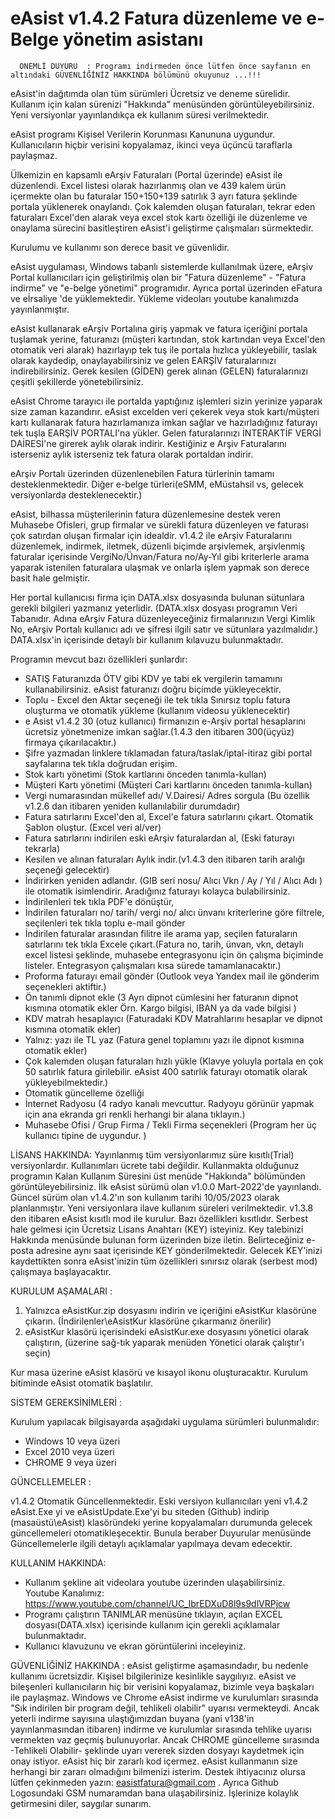 #     eAsist v1.4.2  Fatura düzenleme ve e-Belge yönetim asistanı

      ÖNEMLİ DUYURU  : Programı indirmeden önce lütfen önce sayfanın en altındaki GÜVENLİĞİNİZ HAKKINDA bölümünü okuyunuz ...!!!
      
eAsist'in dağıtımda olan tüm sürümleri Ücretsiz ve deneme sürelidir. Kullanım için kalan sürenizi "Hakkında" menüsünden görüntüleyebilirsiniz. Yeni versiyonlar yayınlandıkça ek kullanım süresi verilmektedir.
         
eAsist programı Kişisel Verilerin Korunması Kanununa uygundur. Kullanıcıların hiçbir verisini kopyalamaz, ikinci veya üçüncü taraflarla paylaşmaz.
      
Ülkemizin en kapsamlı eArşiv Faturaları (Portal üzerinde) eAsist ile düzenlendi. Excel listesi olarak hazırlanmış olan ve 439 kalem ürün içermekte olan bu faturalar 150+150+139 satırlık 3 ayrı fatura şeklinde portala yüklenerek onaylandı. Çok kalemden oluşan faturaları, tekrar eden faturaları Excel'den alarak veya excel stok kartı özelliği ile düzenleme ve onaylama sürecini basitleştiren eAsist'i geliştirme çalışmaları sürmektedir.

Kurulumu ve kullanımı son derece basit ve güvenlidir.

eAsist uygulaması, Windows tabanlı sistemlerde kullanılmak üzere, eArşiv Portal kullanıcıları için geliştirilmiş olan bir "Fatura düzenleme" - "Fatura indirme" ve      "e-belge yönetimi" programıdır. Ayrıca portal üzerinden eFatura ve eİrsaliye 'de yüklemektedir. Yükleme videoları youtube kanalımızda yayınlanmıştır.

eAsist kullanarak eArşiv Portalına giriş yapmak ve fatura içeriğini portala tuşlamak yerine, faturanızı (müşteri kartından, stok kartından veya Excel'den otomatik veri alarak) hazırlayıp tek tuş ile portala hızlıca yükleyebilir, taslak olarak kaydedip, onaylayabilirsiniz ve gelen EARŞİV faturalarınızı indirebilirsiniz. Gerek kesilen (GİDEN) gerek alınan (GELEN) faturalarınızı çeşitli şekillerde yönetebilirsiniz.

eAsist Chrome tarayıcı ile portalda yaptığınız işlemleri sizin yerinize yaparak size zaman kazandırır. eAsist excelden veri çekerek veya stok kartı/müşteri kartı kullanarak fatura hazırlamanıza imkan sağlar ve hazırladığınız faturayı tek tuşla EARŞİV PORTALI'na yükler. Gelen faturalarınızı İNTERAKTİF VERGİ DAİRESİ'ne girerek aylık olarak indirir. Kestiğiniz e Arşiv Faturalarını isterseniz aylık isterseniz tek fatura olarak portaldan indirir.

eArşiv Portalı üzerinden düzenlenebilen Fatura türlerinin tamamı desteklenmektedir. Diğer e-belge türleri(eSMM, eMüstahsil vs, gelecek versiyonlarda desteklenecektir.)

eAsist, bilhassa müşterilerinin fatura düzenlemesine destek veren Muhasebe Ofisleri, grup firmalar ve sürekli fatura düzenleyen ve faturası çok satırdan oluşan firmalar için idealdir. v1.4.2 ile eArşiv Faturalarını düzenlemek, indirmek, iletmek, düzenli biçimde arşivlemek, arşivlenmiş faturalar içerisinde VergiNo/Ünvan/Fatura no/Ay-Yıl gibi kriterlerle arama yaparak istenilen faturalara ulaşmak ve onlarla işlem yapmak son derece basit hale gelmiştir. 

Her portal kullanıcısı firma için DATA.xlsx dosyasında bulunan sütunlara gerekli bilgileri yazmanız yeterlidir.
(DATA.xlsx dosyası programın Veri Tabanıdır. Adına eArşiv Fatura düzenleyeceğiniz firmalarınızın Vergi Kimlik No, eArşiv Portalı kullanıcı adı ve şifresi ilgili satır ve sütunlara yazılmalıdır.)
DATA.xlsx'in içerisinde detaylı bir kullanım kılavuzu bulunmaktadır.

Programın mevcut bazı özellikleri şunlardır:
- SATIŞ Faturanızda ÖTV gibi KDV ye tabi ek vergilerin tamamını kullanabilirsiniz. eAsist faturanızı doğru biçimde yükleyecektir.
- Toplu - Excel den Aktar seçeneği ile tek tıkla Sınırsız toplu fatura oluşturma ve otomatik yükleme (kullanım videosu yüklenecektir)
- e Asist v1.4.2 30 (otuz kullanıcı) firmanızın e-Arşiv portal hesaplarını ücretsiz yönetmenize imkan sağlar.(1.4.3 den itibaren 300(üçyüz) firmaya çıkarılacaktır.)
- Şifre yazmadan linklere tıklamadan fatura/taslak/iptal-itiraz gibi portal sayfalarına tek tıkla doğrudan erişim.
- Stok kartı yönetimi (Stok kartlarını önceden tanımla-kullan)
- Müşteri Kartı yönetimi (Müşteri Cari kartlarını önceden tanımla-kullan)
- Vergi numarasından mükellef adı/ V.Dairesi/ Adres sorgula (Bu özellik v1.2.6 dan itibaren yeniden kullanılabilir durumdadır)
- Fatura satırlarını Excel'den al, Excel'e fatura satırlarını çıkart. Otomatik Şablon oluştur. (Excel veri al/ver)
- Fatura satırlarını indirilen eski eArşiv faturalardan al, (Eski faturayı tekrarla)
- Kesilen ve alınan faturaları Aylık indir.(v1.4.3 den itibaren tarih aralığı seçeneği gelecektir)
- İndirirken yeniden adlandır. (GIB seri nosu/ Alıcı Vkn / Ay / Yıl / Alıcı Adı ) ile otomatik isimlendirir. Aradığınız faturayı kolayca bulabilirsiniz.
- İndirilenleri tek tıkla PDF'e dönüştür,
- İndirilen faturaları no/ tarih/ vergi no/ alıcı ünvanı kriterlerine göre filtrele, seçilenleri tek tıkla toplu e-mail gönder
- İndirilen faturalar arasından filitre ile arama yap, seçilen faturaların satırlarını tek tıkla Excele çıkart.(Fatura no, tarih, ünvan, vkn, detaylı excel listesi   şeklinde, muhasebe entegrasyonu için ön çalışma biçiminde listeler. Entegrasyon çalışmaları kısa sürede tamamlanacaktır.)
- Proforma faturayı email gönder (Outlook veya Yandex mail ile gönderim seçenekleri aktiftir.)
- Ön tanımlı dipnot ekle (3 Ayrı dipnot cümlesini her faturanın dipnot kısmına otomatik ekler Örn. Kargo bilgisi, IBAN ya da vade bilgisi )
- KDV matrah hesaplayıcı (Faturadaki KDV Matrahlarını hesaplar ve dipnot kısmına otomatik ekler)
- Yalnız: yazı ile TL yaz (Fatura genel toplamını yazı ile dipnot kısmına otomatik ekler)
- Çok kalemden oluşan faturaları hızlı yükle (Klavye yoluyla portala en çok 50 satırlık fatura girilebilir. eAsist 400 satırlık faturayı otomatik olarak yükleyebilmektedir.)
- Otomatik güncelleme özelliği
- İnternet Radyosu (4 radyo kanalı mevcuttur. Radyoyu görünür yapmak için ana ekranda gri renkli herhangi bir alana tıklayın.)
- Muhasebe Ofisi / Grup Firma / Tekli Firma seçenekleri (Program her üç kullanıcı tipine de uygundur. )

LİSANS HAKKINDA:
Yayınlanmış tüm versiyonlarımız süre kısıtlı(Trial) versiyonlardır. Kullanımları ücrete tabi değildir.
Kullanmakta olduğunuz programın Kalan Kullanım Süresini üst menüde "Hakkında" bölümünden görüntüleyebilirsiniz.
İlk eAsist sürümü olan v1.0.0 Mart-2022'de yayınlandı. Güncel sürüm olan v1.4.2'ın son kullanım tarihi 10/05/2023 olarak planlanmıştır. 
Yeni versiyonlara ilave kullanım süreleri verilmektedir.
v1.3.8 den itibaren eAsist kısıtlı mod ile kurulur. Bazı özellikleri kısıtlıdır. Serbest hale gelmesi için Ücretsiz Lisans Anahtarı (KEY) isteyiniz.
Key talebinizi Hakkında menüsünde bulunan form üzerinden bize iletin. Belirteceğiniz e-posta adresine aynı saat içerisinde KEY gönderilmektedir. 
Gelecek KEY'inizi kaydettikten sonra eAsist'inizin tüm özellikleri sınırsız olarak (serbest mod) çalışmaya başlayacaktır.

KURULUM AŞAMALARI :

1. Yalnızca eAsistKur.zip dosyasını indirin ve içeriğini eAsistKur klasörüne çıkarın. (İndirilenler\eAsistKur klasörüne çıkarmanız önerilir)
2. eAsistKur klasörü içerisindeki eAsistKur.exe dosyasını yönetici olarak çalıştırın, (üzerine sağ-tık yaparak menüden Yönetici olarak çalıştır'ı seçin)

Kur masa üzerine eAsist klasörü ve kısayol ikonu oluşturacaktır. 
Kurulum bitiminde eAsist otomatik başlatılır.

SİSTEM GEREKSİNİMLERİ :

Kurulum yapılacak bilgisayarda aşağıdaki uygulama sürümleri bulunmalıdır:
- Windows 10 veya üzeri
- Excel 2010 veya üzeri
- CHROME   9 veya üzeri

GÜNCELLEMELER :

v1.4.2 Otomatik Güncellenmektedir. Eski versiyon kullanıcıları yeni v1.4.2 eAsist.Exe yi ve eAsistUpdate.Exe'yi bu siteden (Github) indirip (masaüstü\eAsist\) klasöründeki yerine kopyalamaları durumunda gelecek güncellemeleri otomatikleşecektir. Bunula beraber Duyurular menüsünde Güncellemelerle ilgili detaylı açıklamalar 
yapılmaya devam edecektir.

KULLANIM HAKKINDA:

- Kullanım şekline ait videolara youtube üzerinden ulaşabilirsiniz.  
  Youtube Kanalımız:    https://www.youtube.com/channel/UC_IbrEDXuD8l9s9dlVRPjcw
- Programı çalıştırın TANIMLAR menüsüne tıklayın, açılan EXCEL dosyası(DATA.xlsx) içerisinde kullanım için gerekli açıklamalar bulunmaktadır.
- Kullanıcı klavuzunu ve ekran görüntülerini inceleyiniz.

GÜVENLİĞİNİZ HAKKINDA :
eAsist geliştirme aşamasındadır, bu nedenle kullanımı ücretsizdir. Kişisel bilgilerinize kesinlikle saygılıyız. eAsist ve bileşenleri kullanıcıların hiç bir verisini kopyalamaz, bizimle veya başkaları ile paylaşmaz. Windows ve Chrome eAsist indirme ve kurulumları sırasında "Sık indirilen bir program değil, tehlikeli olabilir" uyarısı vermekteydi. Ancak yeterli indirme sayısına ulaştığımızdan buyana (yani v138'in yayınlanmasından itibaren) indirme ve kurulumlar sırasında tehlike uyarısı vermekten vaz geçmiş bulunuyorlar. Ancak CHROME güncelleme sırasında -Tehlikeli Olabilir- şeklinde uyarı vererek sizden dosyayı kaydetmek için onay istiyor. 
eAsist hiç bir zararlı kod içermez. eAsist kullanmanın size herhangi bir zararı olmadığını bilmenizi isterim.
Destek ihtiyacınız olursa lütfen çekinmeden yazın: easistfatura@gmail.com . Ayrıca Github Logosundaki GSM numaramdan bana ulaşabilirsiniz.
İşlerinize kolaylık getirmesini diler, saygılar sunarım.

